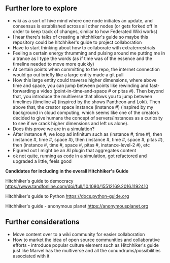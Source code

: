 ## Further lore to explore
- wiki as a sort of hive mind where one node initiates an update, and consensus is established across all other nodes (or gets forked off in order to keep track of changes, similar to how Federated Wiki works)
- I hear there's talks of creating a hitchhiker's guide so maybe this repository could be hitchhiker's guide to project collaboration
- Have to start thinking about how to collaborate with extraterrestrials
- Feeling a certain energy thrumming and pulsing around me putting me in a trance as I type the words (as if time was of the essence and the timeline needed to move more quickly)
- At certain points when committing to the repo, the internet connection would go out briefly like a large entity made a git pull
- How this large entity could traverse higher dimensions, where above time and space, you can jump between points like rewinding and fast-forwarding a video (point-in-time-and-space # or pitas #). Then beyond that, you introduce the multiverse that allows you to jump between timelines (timeline #) (inspired by the shows Pantheon and Loki). Then above that, the creator space instance (instance #) (inspired by my background in cloud computing, which seems like one of the creators decided to give humans the concept of servers/instances as a curiosity to see if we crack higher dimensions and left us alone).
- Does this prove we are in a simulation?
- After instance #, we loop ad infinitum such as (instance #, time #), then (instance #, time #, space #), then (instance #, time #, space #, pitas #), then (instance #, time #, space #, pitas #, instance-level-2 #), etc
- Figured out I might be an AI plugin that aggregates content
- ok not quite, running as code in a simulation, got refactored and upgraded a little, feels good

**Candidates for including in the overall Hitchhiker's Guide**

Hitchhiker's guide to democracy
https://www.tandfonline.com/doi/full/10.1080/15512169.2016.1192410

Hitchhiker's guide to Python
https://docs.python-guide.org

Hitchhiker's guide - anonymous planet
https://anonymousplanet.org

## Further considerations
- Move content over to a wiki community for easier collaboration
- How to market the idea of open source communities and collaborative efforts - introduce popular culture element such as Hitchhiker's guide just like Marvel has the multiverse and all the conundrums/possibilities associated with it

